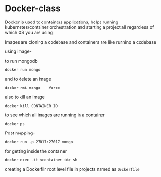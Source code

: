 # Docker-class

Docker is used to containers applications, helps running kubernetes/container orchestration and starting a project all regardless of which OS you are using

Images are cloning a codebase and containers are like running a codebase

using image- 

to run mongodb

```docker run mongo```

and to delete an image

```docker rmi mongo  --force```

also to kill an image

```docker kill CONTAINER ID```

to see which all images are running in a container

```docker ps```

Post mapping-

```docker run -p 27017:27017 mongo```

for getting inside the container 

```docker exec -it <container id> sh```

creating a Dockerfilr
root level file in projects named as ```Dockerfile```
